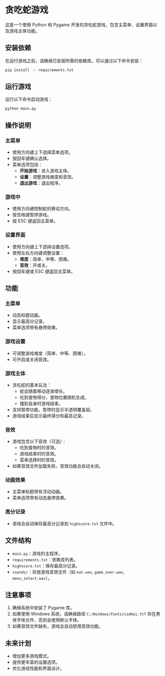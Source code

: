 # 贪吃蛇游戏

这是一个使用 Python 和 Pygame 开发的贪吃蛇游戏，包含主菜单、设置界面以及游戏主体功能。

## 安装依赖

在运行游戏之前，请确保已安装所需的依赖库。可以通过以下命令安装：

```bash
pip install -r requirements.txt
```

## 运行游戏

运行以下命令启动游戏：

```bash
python main.py
```

## 操作说明

### 主菜单
- 使用方向键上下选择菜单选项。
- 按回车键确认选择。
- 菜单选项包括：
  - **开始游戏**：进入游戏主体。
  - **设置**：调整游戏难度和音效。
  - **退出游戏**：退出程序。

### 游戏中
- 使用方向键控制蛇的移动方向。
- 按空格键暂停游戏。
- 按 ESC 键返回主菜单。

### 设置界面
- 使用方向键上下选择设置选项。
- 使用左右方向键调整设置：
  - **难度**：简单、中等、困难。
  - **音效**：开或关。
- 按回车键或 ESC 键返回主菜单。

## 功能

### 主菜单
- 动态标题动画。
- 显示最高分记录。
- 菜单选项带有悬停效果。

### 游戏设置
- 可调整游戏难度（简单、中等、困难）。
- 可开启或关闭音效。

### 游戏主体
- 贪吃蛇的基本玩法：
  - 蛇会随着移动逐渐增长。
  - 吃到食物得分，食物位置随机生成。
  - 撞到自身时游戏结束。
- 支持暂停功能，暂停时显示半透明覆盖层。
- 游戏结束后显示最终得分和最高记录。

### 音效
- 游戏包含以下音效（可选）：
  - 吃到食物时的音效。
  - 游戏结束时的音效。
  - 菜单选择时的音效。
- 如果音效文件加载失败，音效功能会自动关闭。

### 动画效果
- 主菜单标题带有浮动动画。
- 菜单选项带有动态悬停效果。

### 高分记录
- 游戏会自动保存最高分记录到 `highscore.txt` 文件中。

## 文件结构

- `main.py`：游戏的主程序。
- `requirements.txt`：依赖库列表。
- `highscore.txt`：保存最高分记录。
- `sounds/`：存放游戏音效文件（如 `eat.wav`, `game_over.wav`, `menu_select.wav`）。

## 注意事项

1. 确保系统中安装了 Pygame 库。
2. 如果使用 Windows 系统，请确保路径 `C:/Windows/Fonts/simhei.ttf` 存在黑体字体文件，否则会使用默认字体。
3. 如果音效文件缺失，游戏会自动禁用音效功能。

## 未来计划

- 增加更多游戏模式。
- 提供更丰富的设置选项。
- 优化游戏性能和界面设计。